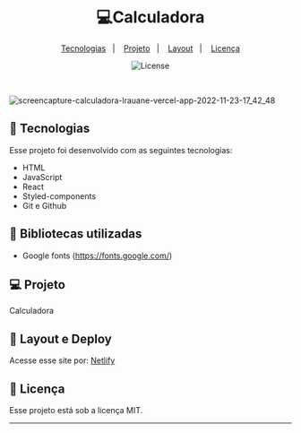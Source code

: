 <h1 align="center">💻Calculadora </h1>
<p align="center">
  <a href="#-tecnologias">Tecnologias</a>&nbsp;&nbsp;&nbsp;|&nbsp;&nbsp;&nbsp;
  <a href="#-projeto">Projeto</a>&nbsp;&nbsp;&nbsp;|&nbsp;&nbsp;&nbsp;
  <a href="#-layout">Layout</a>&nbsp;&nbsp;&nbsp;|&nbsp;&nbsp;&nbsp;
  <a href="#memo-licença">Licença</a>
</p>

<p align="center">
  <img alt="License" src="https://img.shields.io/static/v1?label=license&message=MIT&color=49AA26&labelColor=000000">
</p>

<br>


![screencapture-calculadora-lrauane-vercel-app-2022-11-23-17_42_48](https://user-images.githubusercontent.com/102835801/203645029-5a937a0a-e440-4352-b8fd-eff8a291e677.png)


## 🚀 Tecnologias

Esse projeto foi desenvolvido com as seguintes tecnologias:

- HTML
- JavaScript
- React
- Styled-components
- Git e Github

## 📍 Bibliotecas utilizadas
- Google fonts (https://fonts.google.com/)

## 💻 Projeto
Calculadora

## 🔖 Layout e Deploy

Acesse esse site por: [Netlify](https://lnkd.in/dZEAXEsG)


## :memo: Licença

Esse projeto está sob a licença MIT.

---



